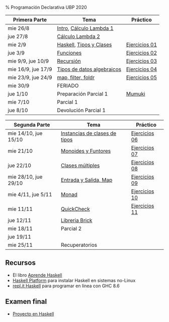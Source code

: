 % Programación Declarativa UBP 2020

Primera Parte      |             Tema                |          Práctico
-------------------|---------------------------------|-----------------------------------
mie 26/8           | [Intro], [Cálculo Lambda 1]     |
jue 27/8           | [Cálculo Lambda 2]              |
mie 2/9            | [Haskell], [Tipos y Clases]     |  [Ejercicios 01](ej01.hs)
jue 3/9            | [Funciones]                     |  [Ejercicios 02](ej02.hs)
mie 9/9, jue 10/9  | [Recursión]                     |  [Ejercicios 03](ej03.md)
mie 16/9, jue 17/9 | [Tipos de datos algebraicos]    |  [Ejercicios 04](ej04.md)
mie 23/9, jue 24/9 | [map, filter, foldr]            |  [Ejercicios 05](ej05.hs)
mie 30/9           | FERIADO                         |
jue 1/10           | Preparación Parcial 1           |  [Mumuki]
mie 7/10           | Parcial 1                       |
jue 8/10           | Devolución Parcial 1            |

Segunda Parte        |           Tema                   |       Práctico
---------------------|----------------------------------|-------------------------------
mie 14/10, jue 15/10 | [Instancias de clases de tipos]  | [Ejercicios 06](ej06.md)
mie 21/10            | [Monoides y Funtores]            | [Ejercicios 07](ej07.md)
jue 22/10            | [Clases múltiples]               | [Ejercicios 08](ej08.md)
mie 28/10, jue 29/10 | [Entrada y Salida, Map]          | [Ejercicios 09](ej09.md)
mie 4/11, jue 5/11   | [Monad]                          | [Ejercicios 10](ej10.md) 
mie 11/11            | [QuickCheck]                     | [Ejercicios 11](ej11.md)
jue 12/11            | [Libreria Brick]                 |
mie 18/11            | Parcial 2                        |
jue 19/11            |                                  |  
mie 25/11            | Recuperatorios                   | 

## Recursos

* El libro [Aprende Haskell]
* [Haskell Platform](https://www.haskell.org/platform/) para instalar Haskell en sistemas no-Linux
* [repl.it Haskell](https://repl.it/languages/haskell) para programar en línea con GHC 8.6

## Examen final

* [Proyecto en Haskell](proyecto.md)

[Intro]: 01.md
[Cálculo Lambda 1]: 02.md
[Cálculo Lambda 2]: 03.md
[Haskell]: http://aprendehaskell.es/content/Empezando.html
[Tipos y Clases]: http://aprendehaskell.es/content/Tipos.html
[Funciones]: http://aprendehaskell.es/content/Funciones.html
[Recursión]: http://aprendehaskell.es/content/Recursion.html
[map, filter, foldr]: http://aprendehaskell.es/content/OrdenSuperior.html
[Tipos de datos algebraicos]: http://aprendehaskell.es/content/ClasesDeTipos.html
[Instancias de clases de tipos]: http://aprendehaskell.es/content/ClasesDeTipos.html#clases-de-tipos-paso-a-paso-2a-parte
[Aprende Haskell]: https://aprendehaskell.es
[Mumuki]: https://mumuki.io/central/chapters/82-programacion-funcional
[Haskell01]: practico01.md
[Haskell01]: practico01.md
[Haskell02]: practico02.md
[Haskell03]: practico03.md
[Haskell04]: practico04.md
[Teorico IO]: teoricoIO.md
[Haskell05]: practico05.md
[Haskell06]: practico06.md
[Haskell07]: practico07.md
[Haskell08]: practico08.md
[Haskell09]: practico09.md
[Haskell10]: practico10.md
[Haskell11]: practico11.md
[Instancias de clases, Monoid, Functor]: tipos01.md
[QuickCheck]: quickcheck.md
[Entrada y Salida, Map]: teoricoIO.md
[Monoides y Funtores]: MonoidFunctor.md
[Monad]: Monad.md
[Clases múltiples]: ClasesMultiples.md
[Libreria Brick]: brick.md
